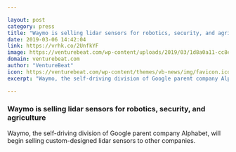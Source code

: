 ```yaml
---

layout: post
category: press
title: "Waymo is selling lidar sensors for robotics, security, and agriculture"
date: 2019-03-06 14:42:04
link: https://vrhk.co/2UnfkYF
image: https://venturebeat.com/wp-content/uploads/2019/03/1d8a0a11-cc8e-472a-a49f-a22ca7ea50fa.png?w=1200&strip=all
domain: venturebeat.com
author: "VentureBeat"
icon: https://venturebeat.com/wp-content/themes/vb-news/img/favicon.ico
excerpt: "Waymo, the self-driving division of Google parent company Alphabet, will begin selling custom-designed lidar sensors to other companies."

---
```


### Waymo is selling lidar sensors for robotics, security, and agriculture

Waymo, the self-driving division of Google parent company Alphabet, will begin selling custom-designed lidar sensors to other companies.